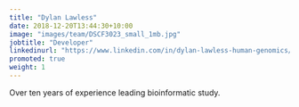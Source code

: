```yaml
---
title: "Dylan Lawless"
date: 2018-12-20T13:44:30+10:00
image: "images/team/DSCF3023_small_1mb.jpg"
jobtitle: "Developer"
linkedinurl: "https://www.linkedin.com/in/dylan-lawless-human-genomics/"
promoted: true
weight: 1
---
```


Over ten years of experience leading bioinformatic study.
